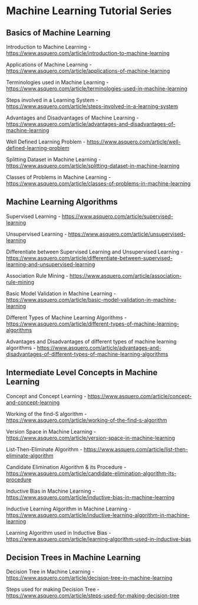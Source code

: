 # Machine Learning Tutorial Series

## Basics of Machine Learning

Introduction to Machine Learning - https://www.asquero.com/article/introduction-to-machine-learning

Applications of Machine Learning - https://www.asquero.com/article/applications-of-machine-learning

Terminologies used in Machine Learning - https://www.asquero.com/article/terminologies-used-in-machine-learning

Steps involved in a Learning System - https://www.asquero.com/article/steps-involved-in-a-learning-system

Advantages and Disadvantages of Machine Learning - https://www.asquero.com/article/advantages-and-disadvantages-of-machine-learning

Well Defined Learning Problem - https://www.asquero.com/article/well-defined-learning-problem

Splitting Dataset in Machine Learning - https://www.asquero.com/article/splitting-dataset-in-machine-learning

Classes of Problems in Machine Learning - https://www.asquero.com/article/classes-of-problems-in-machine-learning

## Machine Learning Algorithms

Supervised Learning - https://www.asquero.com/article/supervised-learning

Unsupervised Learning - https://www.asquero.com/article/unsupervised-learning

Differentiate between Supervised Learning and Unsupervised Learning - https://www.asquero.com/article/differentiate-between-supervised-learning-and-unsupervised-learning

Association Rule Mining - https://www.asquero.com/article/association-rule-mining

Basic Model Validation in Machine Learning - https://www.asquero.com/article/basic-model-validation-in-machine-learning

Different Types of Machine Learning Algorithms - https://www.asquero.com/article/different-types-of-machine-learning-algorithms

Advantages and Disadvantages of different types of machine learning algorithms - https://www.asquero.com/article/advantages-and-disadvantages-of-different-types-of-machine-learning-algorithms

## Intermediate Level Concepts in Machine Learning

Concept and Concept Learning - https://www.asquero.com/article/concept-and-concept-learning

Working of the find-S algorithm - https://www.asquero.com/article/working-of-the-find-s-algorithm

Version Space in Machine Learning - https://www.asquero.com/article/version-space-in-machine-learning

List-Then-Eliminate Algorithm - https://www.asquero.com/article/list-then-eliminate-algorithm

Candidate Elimination Algorithm & its Procedure - https://www.asquero.com/article/candidate-elimination-algorithm-its-procedure

Inductive Bias in Machine Learning - https://www.asquero.com/article/inductive-bias-in-machine-learning

Inductive Learning Algorithm in Machine Learning - https://www.asquero.com/article/inductive-learning-algorithm-in-machine-learning

Learning Algorithm used in Inductive Bias - https://www.asquero.com/article/learning-algorithm-used-in-inductive-bias

## Decision Trees in Machine Learning

Decision Tree in Machine Learning - https://www.asquero.com/article/decision-tree-in-machine-learning

Steps used for making Decision Tree - https://www.asquero.com/article/steps-used-for-making-decision-tree
